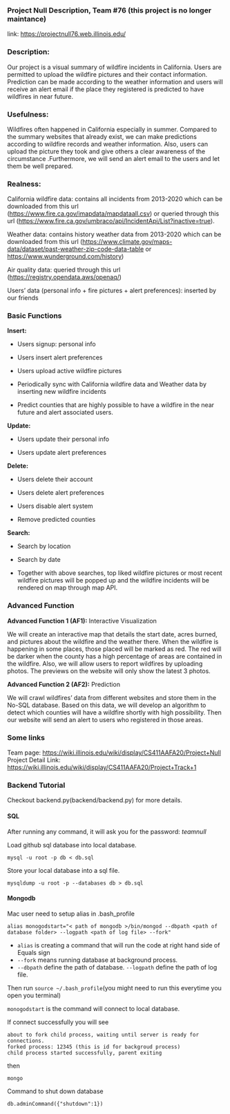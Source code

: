 ### Project Null Description, Team #76 (this project is no longer maintance)

link: https://projectnull76.web.illinois.edu/

### Description:
Our project is a visual summary of wildfire incidents in California. Users are permitted to upload the wildfire pictures and their contact information. Prediction can be made according to the weather information and users will receive an alert email if the place they registered is predicted to have wildfires in near future.

### Usefulness: 
Wildfires often happened in California especially in summer. Compared to the summary websites that already exist, we can make predictions according to wildfire records and weather information. Also, users can upload the picture they took and give others a clear awareness of the circumstance .Furthermore, we will send an alert email to the users and let them be well prepared. 

### Realness:
California wildfire data: contains all incidents from 2013-2020 which can be downloaded from this url (https://www.fire.ca.gov/imapdata/mapdataall.csv) or queried through this url (https://www.fire.ca.gov/umbraco/api/IncidentApi/List?inactive=true).

Weather data: contains history weather data from 2013-2020 which can be downloaded from this url (https://www.climate.gov/maps-data/dataset/past-weather-zip-code-data-table or https://www.wunderground.com/history) 

Air quality data: queried through this url (https://registry.opendata.aws/openaq/)

Users’ data (personal info + fire pictures + alert preferences): inserted by our friends

### Basic Functions
**Insert:**

- Users signup: personal info

- Users insert alert preferences

- Users upload active wildfire pictures

- Periodically sync with California wildfire data and Weather data by inserting new wildfire incidents

- Predict counties that are highly possible to have a wildfire in the near future and alert associated users.

**Update:**

- Users update their personal info

- Users update alert preferences

**Delete:**

- Users delete their account

- Users delete alert preferences

- Users disable alert system

- Remove predicted counties

**Search:**

- Search by location

- Search by date

- Together with above searches, top liked wildfire pictures or most recent wildfire pictures will be popped up and the wildfire incidents will be rendered on map through map API.

### Advanced Function
**Advanced Function 1 (AF1):** Interactive Visualization

We will create an interactive map that details the start date, acres burned, and pictures about the wildfire and the weather there. When the wildfire is happening in some places, those placed will be marked as red. The red will be darker when the county has a high percentage of areas are contained in the wildfire. Also, we will allow users to report wildfires by uploading photos. The previews on the website will only show the latest 3 photos.


**Advanced Function 2 (AF2):** Prediction

We will crawl wildfires’ data from different websites and store them in the No-SQL database. Based on this data, we will develop an algorithm to detect which counties will have a wildfire shortly with high possibility. Then our website will send an alert to users who registered in those areas.

### Some links
Team page: https://wiki.illinois.edu/wiki/display/CS411AAFA20/Project+Null  
Project Detail Link: https://wiki.illinois.edu/wiki/display/CS411AAFA20/Project+Track+1

### Backend Tutorial

Checkout backend.py(backend/backend.py) for more details.

#### SQL

After running any command, it will ask you for the password: *teamnull*

Load github sql database into local database.

```
mysql -u root -p db < db.sql
```

Store your local database into a sql file.

```
mysqldump -u root -p --databases db > db.sql
```

#### Mongodb
Mac user need to setup alias in .bash_profile
```
alias monogodstart="< path of mongodb >/bin/mongod --dbpath <path of database folder> --logpath <path of log file> --fork"
```
- `alias` is creating a command that will run the code at right hand side of Equals sign
- `--fork` means running database at background process.
- `--dbpath` define the path of database. `--logpath` define the path of log file.

Then run `source ~/.bash_profile`(you might need to run this everytime you open you terminal)

`monogodstart` is the command will connect to local database.

If connect successfully you will see
```
about to fork child process, waiting until server is ready for connections.
forked process: 12345 (this is id for backgroud process)
child process started successfully, parent exiting
```
then
```
mongo
```
Command to shut down database
```
db.adminCommand({"shutdown":1})
```
